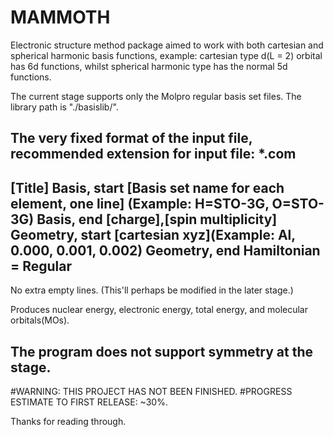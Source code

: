 # MAMMOTH
Electronic structure method package aimed to work with both cartesian and spherical harmonic basis functions, example: cartesian type d(L = 2) orbital has 6d functions, whilst spherical harmonic type has the normal 5d functions.

The current stage supports only the Molpro regular basis set files.
The library path is "./basislib/".

The very fixed format of the input file, recommended extension for input file: *.com
---------------------------------------------------------------------------------------------------------
[Title]
Basis, start
[Basis set name for each element, one line] (Example: H=STO-3G, O=STO-3G)
Basis, end
[charge],[spin multiplicity]
Geometry, start
[cartesian xyz](Example: Al, 0.000, 0.001, 0.002)
Geometry, end
Hamiltonian = Regular
---------------------------------------------------------------------------------------------------------
No extra empty lines.
(This'll perhaps be modified in the later stage.)

Produces nuclear energy, electronic energy, total energy, and molecular orbitals(MOs).

The program does not support symmetry at the stage.
---------------------------------------------------------------------------------------------------------
#WARNING: THIS PROJECT HAS NOT BEEN FINISHED.
#PROGRESS ESTIMATE TO FIRST RELEASE: ~30%.

Thanks for reading through.
